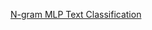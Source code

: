 [N-gram MLP Text Classification](https://nbviewer.jupyter.org/github/bilha-analytics/es_services/blob/7f6dfaafc4b41f0de4ea33175c0198d02a42e8c4/chat_bot_2/notebooks/round_2%20-%20basics%20-%20Text%20Classification.ipynb)